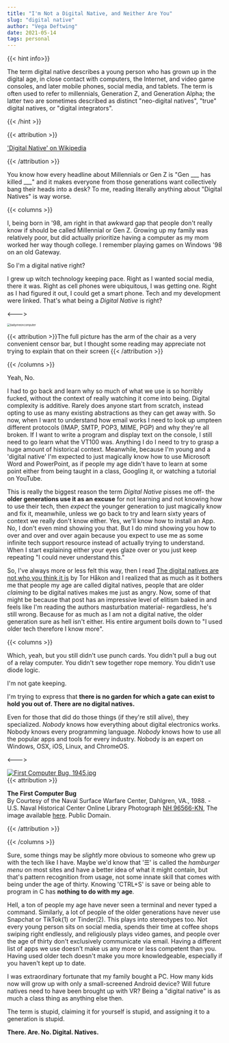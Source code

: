 ```yaml
---
title: "I'm Not a Digital Native, and Neither Are You"
slug: "digital native"
author: "Vega Deftwing"
date: 2021-05-14
tags: personal
---
```


{{< hint info>}}

The term digital native describes a young person who has grown up in the digital age, in close contact with computers, the Internet, and video game consoles, and later mobile phones, social media, and tablets. The term is often used to refer to millennials, Generation Z, and Generation Alpha; the latter two are sometimes described as distinct "neo-digital natives", "true" digital natives, or "digital integrators".

{{< /hint >}}

{{< attribution >}}

['Digital Native' on Wikipedia](https://en.wikipedia.org/wiki/Digital_native)

{{< /attribution >}}

You know how every headline about Millennials or Gen Z is "Gen ___ has killed ___" and it makes everyone from those generations want collectively bang their heads into a desk? To me, reading literally anything about "Digital Natives" is way worse.

{{< columns >}}

I, being born in '98, am right in that awkward gap that people don't really know if should be called Millennial or Gen Z. Growing up my family was relatively poor, but did actually prioritize having a computer as my mom worked her way though college. I remember playing games on Windows '98 on an old Gateway.

So I'm a digital native right?

I grew up witch technology keeping pace. Right as I wanted social media, there it was. Right as cell phones were ubiquitous, I was getting one. Right as I had figured it out, I could get a smart phone. Tech and my development were linked. That's what being a *Digital Native* is right?

<--->

<img src="/babymeoncomputer.jpg" alt="babymeoncomputer" style="zoom:45%;" />

{{< attribution >}}The full picture has the arm of the chair as a very convenient censor bar, but I thought some reading may appreciate not trying to explain that on their screen {{< /attribution >}}

{{< /columns >}}

Yeah, No.

I had to go back and learn why so much of what we use is so horribly fucked, without the context of really watching it come into being. Digital complexity is additive. Rarely does anyone start from scratch, instead opting to use as many existing abstractions as  they can get away with. So now, when I want to understand how email works I need to look up umpteen different protocols (IMAP, SMTP, POP3, MIME, PGP) and why they're all broken. If I want to write a program and display text on the console, I still need to go learn what the VT100 was. Anything I do I need to try to grasp a huge amount of historical context. Meanwhile, because I'm young and a 'digital native' I'm expected to just magically know how to use Microsoft Word and PowerPoint, as if people my age didn't have to learn at some point either from being taught in a class, Googling it, or watching a tutorial on YouTube.

This is really the biggest reason the term *Digital Native* pisses me off- the **older generations use it as an excuse** for not learning and not knowing how to use their tech, then *expect* the younger generation to just magically know and fix it, meanwhile, unless we go back to try and learn sixty years of context we really don't know either. Yes, we'll know how to install an App. No, I don't even mind showing you that. But I do mind showing you how to over and over and over again because you expect to use me as some infinite tech support resource instead of actually trying to understand. When I start explaining either your eyes glaze over or you just keep repeating "I could never understand this."

So, I've always more or less felt this way, then I read [The digital natives are not who you think it is](https://blog.torh.net/2021/05/12/the-digital-natives-are-not-who-you-think-it-is/) by Tor Håkon and I realized that as much as it bothers me that people my age are called digital natives, people that are older *claiming* to be digital natives makes me just as angry. Now, some of that might be because that post has an impressive level of elitism baked in and feels like I'm reading the authors masturbation material- regardless, he's still wrong. Because for as much as I am not a digital native, the older generation sure as hell isn't either. His entire argument boils down to "I used older tech therefore I know more".

{{< columns >}}

Which, yeah, but you still didn't use punch cards. You didn't pull a bug out of a relay computer. You didn't sew together rope memory. You didn't use diode logic.

I'm not gate keeping.

I'm trying to express that **there is no garden for which a gate can exist to hold you out of. There are no digital natives.**

Even for those that did do those things (if they're still alive), they specialized. *Nobody* knows how everything about digital electronics works. Nobody knows every programming language. *Nobody* knows how to use all the popular apps and tools for every industry. Nobody is an expert on Windows, OSX, iOS, Linux, and ChromeOS.

<--->

<p><a href="https://commons.wikimedia.org/wiki/File:First_Computer_Bug,_1945.jpg#/media/File:First_Computer_Bug,_1945.jpg"><img src="https://upload.wikimedia.org/wikipedia/commons/f/ff/First_Computer_Bug%2C_1945.jpg" alt="First Computer Bug, 1945.jpg"></a><br>
 {{< attribution >}}

**The First Computer Bug**</br>By Courtesy of the Naval Surface Warfare Center, Dahlgren, VA., 1988. - U.S. Naval Historical Center Online Library Photograph [NH 96566-KN](http://www.history.navy.mil/photos/images/h96000/h96566kc.htm), The image available [here](https://www.history.navy.mil/our-collections/photography/numerical-list-of-images/nhhc-series/nh-series/NH-96000/NH-96566-KN.html). Public Domain.

{{< /attribution >}}

{{< /columns >}}

Sure, some things may be *slightly* more obvious to someone who grew up with the tech like I have. Maybe we'd know that '☰' is called the *hamburger menu* on most sites and have a better idea of what it might contain, but that's pattern recognition from usage, not some innate skill that comes with being under the age of thirty. Knowing 'CTRL+S' is save or being able to program in C has **nothing to do with my age**.

Hell, a ton of people my age have never seen a terminal and never typed a command. Similarly, a lot of people of the older generations have never use Snapchat or TikTok<a class="ptr">(1)</a> or Tinder<a class="ptr">(2)</a>. This plays into stereotypes too. Not every young person sits on social media, spends their time at coffee shops swiping right endlessly, and religiously plays video games, and people over the age of thirty don't exclusively communicate via email. Having a different list of apps we use doesn't make us any more or less competent than you. Having used older tech doesn't make you more knowledgeable, especially if you haven't kept up to date. 

I was extraordinary fortunate that my family bought a PC. How many kids now will grow up with only a small-screened Android device? Will future natives need to have been brought up with VR? Being a "digital native" is as much a class thing as anything else then.

The term is stupid, claiming it for yourself is stupid, and assigning it to a generation is stupid.

**There. Are. No. Digital. Natives.**

<ol hidden id="footnotes">
	<li>While I have used Snap despite its issues, I haven't used TikTok because I have some respect for myself and don't want to use a platform that is actively abusing addiction, supressing 'ugly' people, and limiting free speech.</li>
    <li>Fuck dating apps too. They're incredibly predatory and broken see <a href="https://dvt.name/2020/02/24/rfc-lets-disrupt-dating-apps/">RFC: Let’s Disrupt Dating Apps</a> and <a href="https://quillette.com/2019/03/12/attraction-inequality-and-the-dating-economy/">Attraction Inequality and the Dating Economy</a></li>
</ol>